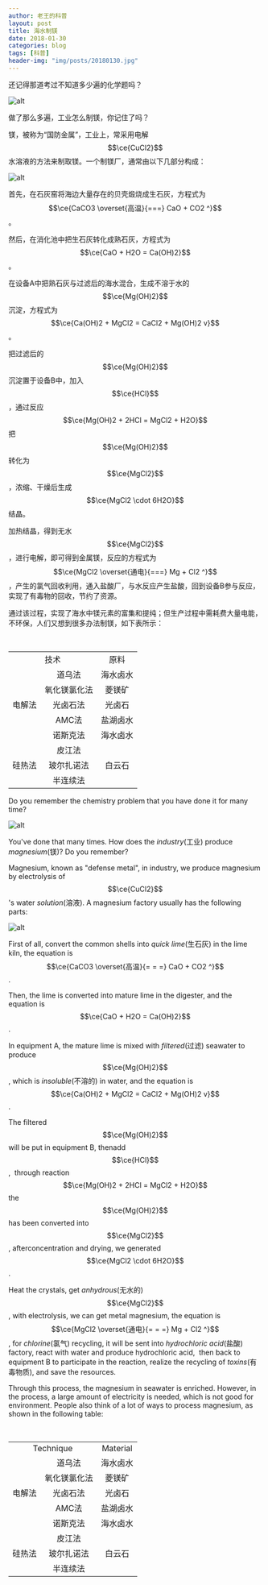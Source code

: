 ```yaml
---
author: 老王的科普
layout: post
title: 海水制镁
date: 2018-01-30
categories: blog
tags: [科普]
header-img: "img/posts/20180130.jpg"
---
```

还记得那道考过不知道多少遍的化学题吗？

![alt](https://raw.githubusercontent.com/allen5261/allen5261.github.io/master/img/posts/20180130a.png)

做了那么多遍，工业怎么制镁，你记住了吗？

镁，被称为“国防金属”，工业上，常采用电解$$\ce{CuCl2}$$水溶液的方法来制取镁。一个制镁厂，通常由以下几部分构成：

![alt](https://raw.githubusercontent.com/allen5261/allen5261.github.io/master/img/posts/20180130b.jpg)

首先，在石灰窑将海边大量存在的贝壳煅烧成生石灰，方程式为$$\ce{CaCO3 \overset{高温}{===} CaO + CO2 ^}$$。

然后，在消化池中把生石灰转化成熟石灰，方程式为$$\ce{CaO + H2O = Ca(OH)2}$$。

在设备A中把熟石灰与过滤后的海水混合，生成不溶于水的$$\ce{Mg(OH)2}$$沉淀，方程式为$$\ce{Ca(OH)2 + MgCl2 = CaCl2 + Mg(OH)2 v}$$。

把过滤后的$$\ce{Mg(OH)2}$$沉淀置于设备B中，加入$$\ce{HCl}$$，通过反应$$\ce{Mg(OH)2 + 2HCl = MgCl2 + H2O}$$把$$\ce{Mg(OH)2}$$转化为$$\ce{MgCl2}$$，浓缩、干燥后生成$$\ce{MgCl2 \cdot 6H2O}$$结晶。

加热结晶，得到无水$$\ce{MgCl2}$$，进行电解，即可得到金属镁，反应的方程式为$$\ce{MgCl2 \overset{通电}{===} Mg + Cl2 ^}$$，产生的氯气回收利用，通入盐酸厂，与水反应产生盐酸，回到设备B参与反应，实现了有毒物的回收，节约了资源。

通过该过程，实现了海水中镁元素的富集和提纯；但生产过程中需耗费大量电能，不环保，人们又想到很多办法制镁，如下表所示：

<table>
  <tr align="center" valign="middle">
    <td colspan="2">技术</td>
    <td>原料</td>
  </tr>
  <tr align="center" valign="middle">
    <td rowspan="5">电解法</td>
    <td>道乌法</td>
    <td>海水卤水</td>
  </tr>
  <tr align="center" valign="middle">
    <td>氧化镁氯化法</td>
    <td>菱镁矿</td>
  </tr>
  <tr align="center" valign="middle">
    <td>光卤石法</td>
    <td>光卤石</td>
  </tr>
  <tr align="center" valign="middle">
    <td>AMC法</td>
    <td>盐湖卤水</td>
  </tr>
  <tr align="center" valign="middle">
    <td>诺斯克法</td>
    <td>海水卤水</td>
  </tr>
  <tr align="center" valign="middle">
    <td rowspan="3">硅热法</td>
    <td>皮江法</td>
    <td rowspan="3">白云石</td>
  </tr>
  <tr align="center" valign="middle">
    <td>玻尔扎诺法</td>
  </tr>
  <tr align="center" valign="middle">
    <td>半连续法</td>
  </tr>
</table>


Do you remember the chemistry problem that you have done it for many time?

![alt](https://raw.githubusercontent.com/allen5261/allen5261.github.io/master/img/posts/20180130a.png)

You've done that many times. How does the _industry_(工业) produce _magnesium_(镁)? Do you remember?

Magnesium, known as "defense metal", in industry, we produce magnesium by electrolysis of $$\ce{CuCl2}$$'s water _solution_(溶液). A magnesium factory usually has the following parts:

![alt](https://raw.githubusercontent.com/allen5261/allen5261.github.io/master/img/posts/20180130b.jpg)

First of all, convert the common shells into _quick lime_(生石灰) in the lime kiln, the equation is $$\ce{CaCO3 \overset{高温}{= = =} CaO + CO2 ^}$$.

Then, the lime is converted into mature lime in the digester, and the equation is $$\ce{CaO + H2O = Ca(OH)2}$$.

In equipment A, the mature lime is mixed with _filtered_(过滤) seawater to produce $$\ce{Mg(OH)2}$$ , which is _insoluble_(不溶的) in water, and the equation is $$\ce{Ca(OH)2 + MgCl2 = CaCl2 + Mg(OH)2 v}$$.

The filtered $$\ce{Mg(OH)2}$$ will be put in equipment B, thenadd $$\ce{HCl}$$,  through reaction $$\ce{Mg(OH)2 + 2HCl = MgCl2 + H2O}$$ the $$\ce{Mg(OH)2}$$ has been converted into $$\ce{MgCl2}$$, afterconcentration and drying, we generated $$\ce{MgCl2 \cdot 6H2O}$$.

Heat the crystals, get _anhydrous_(无水的) $$\ce{MgCl2}$$, with electrolysis, we can get metal magnesium, the equation is $$\ce{MgCl2 \overset{通电}{= = =} Mg + Cl2 ^}$$, for _chlorine_(氯气) recycling, it will be sent into _hydrochloric acid_(盐酸) factory, react with water and produce hydrochloric acid,  then back to equipment B to participate in the reaction, realize the recycling of _toxins_(有毒物质), and save the resources.

Through this process, the magnesium in seawater is enriched. However, in the process, a large amount of electricity is needed, which is not good for environment. People also think of a lot of ways to process magnesium, as shown in the following table:

<table>
  <tr align="center" valign="middle">
    <td colspan="2">Technique</td>
    <td>Material</td>
  </tr>
  <tr align="center" valign="middle">
    <td rowspan="5">电解法</td>
    <td>道乌法</td>
    <td>海水卤水</td>
  </tr>
  <tr align="center" valign="middle">
    <td>氧化镁氯化法</td>
    <td>菱镁矿</td>
  </tr>
  <tr align="center" valign="middle">
    <td>光卤石法</td>
    <td>光卤石</td>
  </tr>
  <tr align="center" valign="middle">
    <td>AMC法</td>
    <td>盐湖卤水</td>
  </tr>
  <tr align="center" valign="middle">
    <td>诺斯克法</td>
    <td>海水卤水</td>
  </tr>
  <tr align="center" valign="middle">
    <td rowspan="3">硅热法</td>
    <td>皮江法</td>
    <td rowspan="3">白云石</td>
  </tr>
  <tr align="center" valign="middle">
    <td>玻尔扎诺法</td>
  </tr>
  <tr align="center" valign="middle">
    <td>半连续法</td>
  </tr>
</table>
